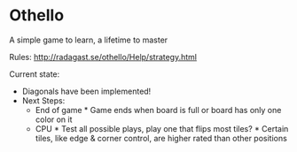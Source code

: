 # Othello
A simple game to learn, a lifetime to master

Rules: http://radagast.se/othello/Help/strategy.html


Current state:

* Diagonals have been implemented!
* Next Steps:
    *    End of game
        *        Game ends when board is full or board has only one color on it
    *    CPU
        *        Test all possible plays, play one that flips most tiles?
        *        Certain tiles, like edge & corner control, are higher rated than other positions
